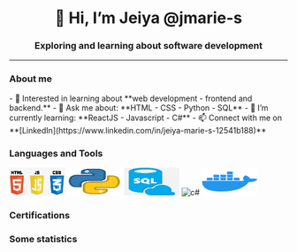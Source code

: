 
<!---
jmarie-s/jmarie-s is a ✨ special ✨ repository because its `README.md` (this file) appears on your GitHub profile.
You can click the Preview link to take a look at your changes.
--->

<div>
  <h1 align="center">👋 Hi, I’m Jeiya @jmarie-s </h1>
  <h3 align="center"> Exploring and learning about software development </h3>
  <hr>
</div>
<h3>About me</h3>
- 👀 Interested in learning about **web development - frontend and backend.**
- 💬 Ask me about:
        **HTML
        - CSS
        - Python
        - SQL**
- 🌱 I’m currently learning: 
        **ReactJS
        - Javascript
        - C#**
- 📫 Connect with me on **[LinkedIn](https://www.linkedin.com/in/jeiya-marie-s-12541b188)**
<div>
  <h3>Languages and Tools</h3>
    <img src="/images/html_css_js.png" alt="htmlCssJs" width="100" height="50">
    <img src="/images/python.png" alt="python" width="100" height="50">
    <img src="/images/sql.png" alt="sql" width="100" height="50">
    <img src="/images/c#.png" alt="c#" width="100" height="50">
    <img src="/images/docker.png" alt="docker" width="100" height="50">
  
  <h3>Certifications</h3>
  
  <h3>Some statistics</h3>
</div>

